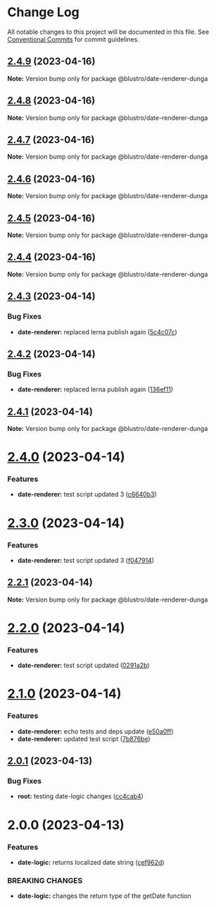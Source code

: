 # Change Log

All notable changes to this project will be documented in this file.
See [Conventional Commits](https://conventionalcommits.org) for commit guidelines.

## [2.4.9](https://npm.pkg.github.com/blustro/monorepo/compare/@blustro/date-renderer-dunga@2.4.8...@blustro/date-renderer-dunga@2.4.9) (2023-04-16)

**Note:** Version bump only for package @blustro/date-renderer-dunga





## [2.4.8](https://npm.pkg.github.com/blustro/monorepo/compare/@blustro/date-renderer-dunga@2.4.7...@blustro/date-renderer-dunga@2.4.8) (2023-04-16)

**Note:** Version bump only for package @blustro/date-renderer-dunga





## [2.4.7](https://npm.pkg.github.com/blustro/monorepo/compare/@blustro/date-renderer-dunga@2.4.6...@blustro/date-renderer-dunga@2.4.7) (2023-04-16)

**Note:** Version bump only for package @blustro/date-renderer-dunga





## [2.4.6](https://npm.pkg.github.com/blustro/monorepo/compare/@blustro/date-renderer-dunga@2.4.5...@blustro/date-renderer-dunga@2.4.6) (2023-04-16)

**Note:** Version bump only for package @blustro/date-renderer-dunga





## [2.4.5](https://npm.pkg.github.com/blustro/monorepo/compare/@blustro/date-renderer-dunga@2.4.4...@blustro/date-renderer-dunga@2.4.5) (2023-04-16)

**Note:** Version bump only for package @blustro/date-renderer-dunga





## [2.4.4](https://npm.pkg.github.com/blustro/monorepo/compare/@blustro/date-renderer-dunga@2.4.3...@blustro/date-renderer-dunga@2.4.4) (2023-04-16)

**Note:** Version bump only for package @blustro/date-renderer-dunga





## [2.4.3](https://npm.pkg.github.com/blustro/monorepo/compare/@blustro/date-renderer-dunga@2.4.2...@blustro/date-renderer-dunga@2.4.3) (2023-04-14)


### Bug Fixes

* **date-renderer:** replaced lerna publish again ([5c4c07c](https://npm.pkg.github.com/blustro/monorepo/commit/5c4c07cbf248b5ff9dce03c13b001535532a0f07))





## [2.4.2](https://npm.pkg.github.com/blustro/monorepo/compare/@blustro/date-renderer-dunga@2.4.1...@blustro/date-renderer-dunga@2.4.2) (2023-04-14)


### Bug Fixes

* **date-renderer:** replaced lerna publish again ([136ef11](https://npm.pkg.github.com/blustro/monorepo/commit/136ef114b645781ee40e42046f08d188e6a04332))





## [2.4.1](https://npm.pkg.github.com/blustro/monorepo/compare/@blustro/date-renderer-dunga@2.1.1...@blustro/date-renderer-dunga@2.4.1) (2023-04-14)

**Note:** Version bump only for package @blustro/date-renderer-dunga





# [2.4.0](https://npm.pkg.github.com/blustro/monorepo/compare/@blustro/date-renderer-dunga@2.3.0...@blustro/date-renderer-dunga@2.4.0) (2023-04-14)


### Features

* **date-renderer:** test script updated 3 ([c6640b3](https://npm.pkg.github.com/blustro/monorepo/commit/c6640b35622f62752312d7fabce91d1a82cee7a1))





# [2.3.0](https://npm.pkg.github.com/blustro/monorepo/compare/@blustro/date-renderer-dunga@2.2.1...@blustro/date-renderer-dunga@2.3.0) (2023-04-14)


### Features

* **date-renderer:** test script updated 3 ([f047914](https://npm.pkg.github.com/blustro/monorepo/commit/f04791415b2e6cc2512012b1bcfb2a27efad0652))





## [2.2.1](https://npm.pkg.github.com/blustro/monorepo/compare/@blustro/date-renderer-dunga@2.2.0...@blustro/date-renderer-dunga@2.2.1) (2023-04-14)

**Note:** Version bump only for package @blustro/date-renderer-dunga





# [2.2.0](https://npm.pkg.github.com/blustro/monorepo/compare/@blustro/date-renderer-dunga@2.1.0...@blustro/date-renderer-dunga@2.2.0) (2023-04-14)


### Features

* **date-renderer:** test script updated ([0291a2b](https://npm.pkg.github.com/blustro/monorepo/commit/0291a2bb269346106e96017d8b892859858e3801))





# [2.1.0](https://npm.pkg.github.com/blustro/monorepo/compare/@blustro/date-renderer-dunga@2.0.1...@blustro/date-renderer-dunga@2.1.0) (2023-04-14)


### Features

* **date-renderer:** echo tests and deps update ([e50a0ff](https://npm.pkg.github.com/blustro/monorepo/commit/e50a0ff6e22f94a967314098940ee58f2d994720))
* **date-renderer:** updated test script ([7b876be](https://npm.pkg.github.com/blustro/monorepo/commit/7b876be2019dd66739f92951deeeda918502dd0a))





## [2.0.1](https://npm.pkg.github.com/blustro/monorepo/compare/@blustro/date-renderer-dunga@2.0.0...@blustro/date-renderer-dunga@2.0.1) (2023-04-13)


### Bug Fixes

* **root:** testing date-logic changes ([cc4cab4](https://npm.pkg.github.com/blustro/monorepo/commit/cc4cab43c87b8f4d0076efd359ada00761ea3916))





# 2.0.0 (2023-04-13)


### Features

* **date-logic:** returns localized date string ([cef962d](https://npm.pkg.github.com/blustro/monorepo/commit/cef962db57e1ec60273248c010ad130a0673612c))


### BREAKING CHANGES

* **date-logic:** changes the return type of the getDate function
